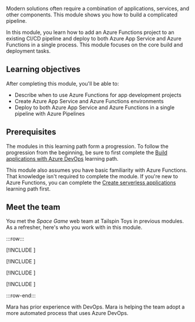 Modern solutions often require a combination of applications, services, and other components. This module shows you how to build a complicated pipeline.

In this module, you learn how to add an Azure Functions project to an existing CI/CD pipeline and deploy to both Azure App Service and Azure Functions in a single process. This module focuses on the core build and deployment tasks.

## Learning objectives

After completing this module, you'll be able to:

- Describe when to use Azure Functions for app development projects
- Create Azure App Service and Azure Functions environments
- Deploy to both Azure App Service and Azure Functions in a single pipeline with Azure Pipelines

## Prerequisites

The modules in this learning path form a progression. To follow the progression from the beginning, be sure to first complete the [Build applications with Azure DevOps](../../../paths/build-applications-with-azure-devops/index.yml?azure-portal=true) learning path.

This module also assumes you have basic familiarity with Azure Functions. That knowledge isn't required to complete the module. If you're new to Azure Functions, you can complete the [Create serverless applications](../../../paths/create-serverless-applications/index.yml?azure-portal=true) learning path first.

## Meet the team

You met the _Space Game_ web team at Tailspin Toys in previous modules. As a refresher, here's who you work with in this module.

:::row:::

[!INCLUDE [](../../shared/includes/meet-andy-short-col.md)]

[!INCLUDE [](../../shared/includes/meet-irwin-short-col.md)]

[!INCLUDE [](../../shared/includes/meet-tim-short-col.md)]

[!INCLUDE [](../../shared/includes/meet-mara-short-col.md)]

:::row-end:::

Mara has prior experience with DevOps. Mara is helping the team adopt a more automated process that uses Azure DevOps.

